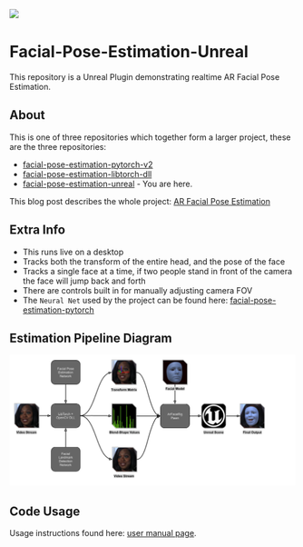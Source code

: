 ![](examples/example_celeb_c.gif)
# Facial-Pose-Estimation-Unreal
This repository is a Unreal Plugin demonstrating realtime AR Facial Pose Estimation.

## About
This is one of three repositories which together form a larger project, these are the three repositories:
- [facial-pose-estimation-pytorch-v2](https://github.com/NeuralVFX/facial-pose-estimation-pytorch-v2)
- [facial-pose-estimation-libtorch-dll](https://github.com/NeuralVFX/facial-pose-estimation-libtorch-dll)
- [facial-pose-estimation-unreal](https://github.com/NeuralVFX/facial-pose-estimation-unreal) - You are here.

This blog post describes the whole project: [AR Facial Pose Estimation](http://neuralvfx.com/augmented-reality/ar-facial-pose-estimation/)


## Extra Info
- This runs live on a desktop
- Tracks both the transform of the entire head, and the pose of the face
- Tracks a single face at a time, if two people stand in front of the camera the face will jump back and forth
- There are controls built in for manually adjusting camera FOV
- The `Neural Net` used by the project can be found here: [facial-pose-estimation-pytorch](https://github.com/NeuralVFX/facial-pose-estimation-pytorch-v2)

## Estimation Pipeline Diagram
![](Images/pipeline.png)

## Code Usage
Usage instructions found here: [user manual page](USAGE.md).




